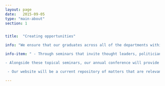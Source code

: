 ```yaml
---
layout: page
date:   2015-09-05
type: "main-about"
section: 1


title:  "Creating opportunities"

info: "We ensure that our graduates across all of the departments within the faculty of business and economics are provided with enriching experiences that will enable them to make meaningful and worthwhile contributions to society. The society will have standing committee of member who will maintain our constitution and ensure that the society is representative of students needs across the faculty of business and economics. The standing committee will ensure that appropriate funding and governance structures ensure that students are represented in a legitimate and meaningful way. The society aims to achieve this through the following"

info-item: " - Through seminars that invite thought leaders, politicians, community leaders, academics and media to discuss events that are relevant and apt. Such events will seek to provide students with opportunities to make connections with people from across the private and public sector.<br>

- Alongside these topical seminars, our annual conference will provide students with an opportunity to organise and coordinate conferences across the diverse disciplines within our faculty and where appropriate we will deliver our conference in partnership with other universities. Our conference will provide students at all stages in the PhD with an opportunity to build valuable skills and enduring relationships with the community of scholars.<br>

 - Our website will be a current repository of matters that are relevant to all students across our faculty. Such matters will include opportunities relating to the job market, funding, internships, seminars and upskilling."

---
```

